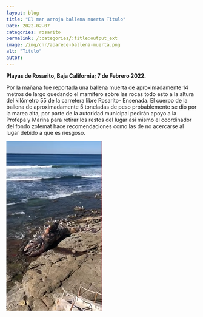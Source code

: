 ```yaml
---
layout: blog
title: "El mar arroja ballena muerta Titulo"
Date: 2022-02-07
categories: rosarito
permalink: /:categories/:title:output_ext
image: /img/cnr/aparece-ballena-muerta.png
alt: "Titulo"
autor:
---
```


**Playas de Rosarito, Baja California; 7 de Febrero 2022.** 

 Por la mañana fue reportada una ballena muerta de aproximadamente 14 metros de largo quedando el mamífero sobre las rocas todo esto a la altura del kilómetro 55 de la carretera libre Rosarito- Ensenada. El cuerpo de la ballena de aproximadamente 5 toneladas de peso probablemente se dio por la marea alta, por parte de la autoridad municipal pedirán apoyo a la Profepa y Marina para retirar los restos del lugar así mismo el coordinador del fondo zofemat hace recomendaciones como las de no acercarse al lugar debido a que es riesgoso.

<div id="carouselExampleSlidesOnly" class="carousel slide" data-ride="carousel">
  <div class="carousel-inner">
    <div class="carousel-item active">
       <img class="d-block w-100" src="/img/cnr/aparece-ballena-muerta.png" loading="lazy"  alt="El mar arroja ballena muerta ">
    </div>
  </div>
</div>
